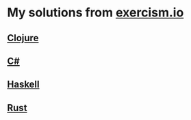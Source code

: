 # My solutions from [exercism.io](https://exercism.io/profiles/tristanappdev)

## [Clojure](https://github.com/TristanAppDev/Exercism/tree/master/clojure)
## [C#](https://github.com/TristanAppDev/Exercism/tree/master/csharp)
## [Haskell](https://github.com/TristanAppDev/Exercism/tree/master/haskell)
## [Rust](https://github.com/TristanAppDev/Exercism/tree/master/rust)

